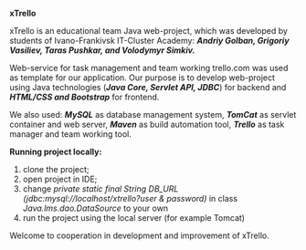 **xTrello**

xTrello is an educational team Java web-project, which was developed by students of Ivano-Frankivsk IT-Cluster Academy:
**_Andriy Golban, Grigoriy Vasiliev, Taras Pushkar, and Volodymyr Simkiv._** 

Web-service for task management and team working trello.com was used as template for our application.
Our purpose is to develop web-project using Java technologies (**_Java Core, Servlet API, JDBC_**) for backend and _**HTML/CSS and Bootstrap**_ for frontend.

We also used: 
**_MySQL_** as database management system,
**_TomCat_** as servlet container and web server,
**_Maven_** as build automation tool,
**_Trello_** as task manager and team working tool.

 
**Running project locally:**
1) clone the project;
2) open project in IDE;
3) change _private static final String DB_URL (jdbc:mysql://localhost/xtrello?user & password)_ in class _Java.lms.dao.DataSource_ to your own
4) run the project using the local server (for example Tomcat)

Welcome to cooperation in development and improvement of xTrello.